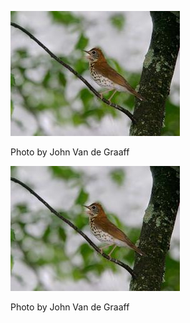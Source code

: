 ![va-2](../images/woth-1.jpg)

Photo by John Van de Graaff


![woth-1](../images/woth-1.jpg)

Photo by John Van de Graaff
